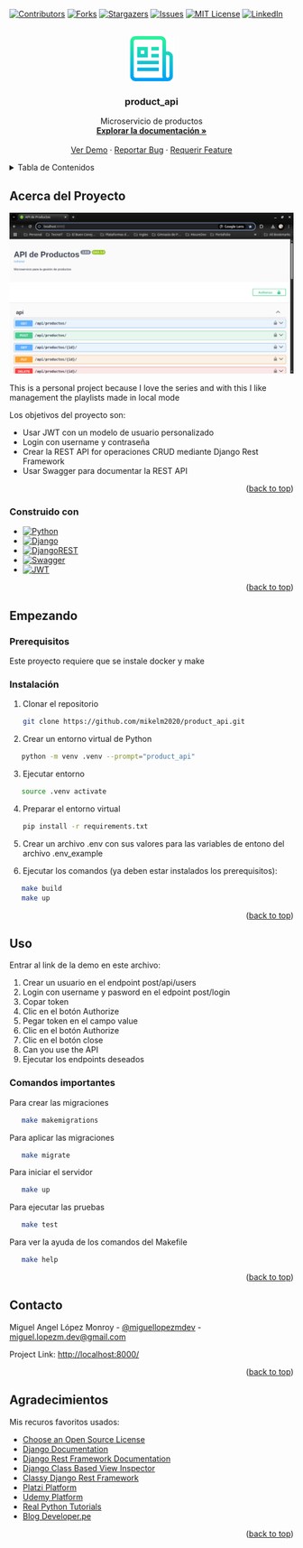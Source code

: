 <!-- Improved compatibility of back to top link: See: https://github.com/othneildrew/Best-README-Template/pull/73 -->
<a name="readme-top"></a>
<!--
*** Thanks for checking out the Best-README-Template. If you have a suggestion
*** that would make this better, please fork the repo and create a pull request
*** or simply open an issue with the tag "enhancement".
*** Don't forget to give the project a star!
*** Thanks again! Now go create something AMAZING! :D
-->



<!-- PROJECT SHIELDS -->
<!--
*** I'm using markdown "reference style" links for readability.
*** Reference links are enclosed in brackets [ ] instead of parentheses ( ).
*** See the bottom of this document for the declaration of the reference variables
*** for contributors-url, forks-url, etc. This is an optional, concise syntax you may use.
*** https://www.markdownguide.org/basic-syntax/#reference-style-links
-->
[![Contributors][contributors-shield]][contributors-url]
[![Forks][forks-shield]][forks-url]
[![Stargazers][stars-shield]][stars-url]
[![Issues][issues-shield]][issues-url]
[![MIT License][license-shield]][license-url]
[![LinkedIn][linkedin-shield]][linkedin-url]



<!-- PROJECT LOGO -->
<br />
<div align="center">
  <a href="https://github.com/mikelm2020/product_api">
    <img src="https://raw.githubusercontent.com/mikelm2020/product_api/main/assets/logo.png" alt="Logo" width="80" height="80">
  </a>

  <h3 align="center">product_api</h3>

  <p align="center">
    Microservicio de productos
    <br />
    <a href="https://github.com/mikelm2020/product_api"><strong>Explorar la documentación »</strong></a>
    <br />
    <br />
    <a href="http://localhost:8000/">Ver Demo</a>
    ·
    <a href="https://github.com/mikelm2020/product_api/issues">Reportar Bug</a>
    ·
    <a href="https://github.com/mikelm2020/product_api/issues">Requerir Feature</a>
  </p>
</div>



<!-- TABLE OF CONTENTS -->
<details>
  <summary>Tabla de Contenidos</summary>
  <ol>
    <li>
      <a href="#about-the-project">Acerca del Proyecto</a>
      <ul>
        <li><a href="#built-with">Construido con</a></li>
      </ul>
    </li>
    <li>
      <a href="#getting-started">Empezando</a>
      <ul>
        <li><a href="#prerequisites">Prerequisitos</a></li>
        <li><a href="#installation">Instalación</a></li>
      </ul>
    </li>
    <li><a href="#usage">Uso</a></li>
    <li><a href="#contact">Contacto</a></li>
    <li><a href="#acknowledgments">Agradecimientos</a></li>
  </ol>
</details>



<!-- ABOUT THE PROJECT -->
## Acerca del Proyecto

![Product Name Screen Shot](https://raw.githubusercontent.com/mikelm2020/product_api/main/assets/api.png)

This is a personal project because I love the series and with this I like management the playlists made in local mode

Los objetivos del proyecto son:
* Usar JWT con un modelo de usuario personalizado
* Login con username y contraseña
* Crear la REST API for operaciones CRUD  mediante Django Rest Framework
* Usar Swagger para documentar la REST API


<p align="right">(<a href="#readme-top">back to top</a>)</p>



### Construido con



* [![Python][Python]][Python-url]
* [![Django][Django]][Django-url]
* [![DjangoREST][DjangoREST]][DjangoREST-url]
* [![Swagger][Swagger]][Swagger-url]
* [![JWT][JWT]][JWT-url]


<p align="right">(<a href="#readme-top">back to top</a>)</p>



<!-- GETTING STARTED -->
## Empezando


### Prerequisitos

Este proyecto requiere que se instale docker y make




### Instalación


1. Clonar el repositorio
   ```sh
   git clone https://github.com/mikelm2020/product_api.git
   ```
2. Crear un entorno virtual de Python
```sh
   python -m venv .venv --prompt="product_api"
   ```
3. Ejecutar entorno
```sh
   source .venv activate
   ```
4. Preparar el entorno virtual
   ```sh
   pip install -r requirements.txt
   ```
5. Crear un archivo .env con sus valores para las variables de entono del archivo .env_example

6. Ejecutar los comandos (ya deben estar instalados los prerequisitos):
```sh
   make build
   make up
   ```

<p align="right">(<a href="#readme-top">back to top</a>)</p>



<!-- USAGE EXAMPLES -->
## Uso

Entrar al link de la demo en este archivo:
1. Crear un usuario en el endpoint post/api/users
2. Login con username y pasword en el edpoint post/login
3. Copar token
4. Clic en el  botón Authorize
5. Pegar token en el campo value
6. Clic en el botón Authorize
7. Clic en  el botón close
8. Can you use the API
9. Ejecutar los endpoints deseados

### Comandos importantes


Para crear las migraciones
```sh
   make makemigrations
```
Para aplicar las migraciones
```sh
   make migrate
```
Para iniciar el servidor
```sh
   make up
```
Para ejecutar las pruebas
```sh
   make test
```
Para ver la ayuda de los comandos del Makefile
```sh
   make help
```

  


<p align="right">(<a href="#readme-top">back to top</a>)</p>



<!-- ROADMAP -->

<!-- CONTACT -->
## Contacto

Miguel Angel López Monroy - [@miguellopezmdev](https://twitter.com/miguellopezmdev) - miguel.lopezm.dev@gmail.com

Project Link: [http://localhost:8000/](http://localhost:8000/)

<p align="right">(<a href="#readme-top">back to top</a>)</p>



<!-- ACKNOWLEDGMENTS -->
## Agradecimientos

Mis recuros favoritos usados:

* [Choose an Open Source License](https://choosealicense.com)
* [Django Documentation](https://docs.djangoproject.com/es/5.2/)
* [Django Rest Framework Documentation](https://www.django-rest-framework.org/)
* [Django Class Based View Inspector](http://ccbv.co.uk/)
* [Classy Django Rest Framework](https://www.cdrf.co/)
* [Platzi Platform](https://platzi.com/)
* [Udemy Platform](https://www.udemy.com/)
* [Real Python Tutorials](https://realpython.com/)
* [Blog Developer.pe](http://www.developerpe.com/)

<p align="right">(<a href="#readme-top">back to top</a>)</p>



<!-- MARKDOWN LINKS & IMAGES -->
<!-- https://www.markdownguide.org/basic-syntax/#reference-style-links -->
[contributors-shield]: https://img.shields.io/github/contributors/mikelm2020/product_api.svg?style=for-the-badge
[contributors-url]: https://github.com/mikelm2020/product_api/graphs/contributors
[forks-shield]: https://img.shields.io/github/forks/mikelm2020/product_api.svg?style=for-the-badge
[forks-url]: https://github.com/mikelm2020/product_api/network/members
[stars-shield]: https://img.shields.io/github/stars/mikelm2020/product_api.svg?style=for-the-badge
[stars-url]: https://github.com/mikelm2020/product_api/stargazers
[issues-shield]: https://img.shields.io/github/issues/mikelm2020/product_api.svg?style=for-the-badge
[issues-url]: https://github.com/mikelm2020/product_api/issues
[license-shield]: https://img.shields.io/github/license/mikelm2020/product_api.svg?style=for-the-badge
[license-url]: https://github.com/mikelm2020/product_api/blob/master/LICENSE.txt
[linkedin-shield]: https://img.shields.io/badge/-LinkedIn-black.svg?style=for-the-badge&logo=linkedin&colorB=555
[linkedin-url]: https://linkedin.com/in/miguellopezmdev
[product-screenshot]: https://github.com/mikelm2020/product_api/blob/82a8c694a418723faacf992c5dd76b6e328120f8/api_playlists.png
[Python]: https://img.shields.io/badge/python-3670A0?style=for-the-badge&logo=python&logoColor=ffdd54
[Python-url]: https://www.python.org/
[Django]: https://img.shields.io/badge/django-%23092E20.svg?style=for-the-badge&logo=django&logoColor=white
[Django-url]: https://docs.djangoproject.com/es/5.2/topics/
[DjangoREST]: https://img.shields.io/badge/DJANGO-REST-ff1709?style=for-the-badge&logo=django&logoColor=white&color=ff1709&labelColor=gray
[DjangoREST-url]: https://www.django-rest-framework.org/
[Swagger]: https://img.shields.io/badge/-Swagger-%23Clojure?style=for-the-badge&logo=swagger&logoColor=white
[Swagger-url]: https://swagger.io/
[JWT]: https://img.shields.io/badge/JWT-black?style=for-the-badge&logo=JSON%20web%20tokens
[JWT-url]: https://jwt.io/